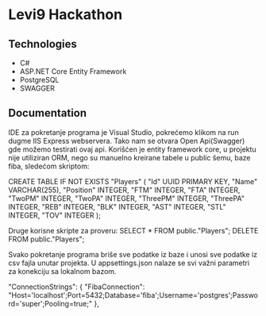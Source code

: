 
# Levi9 Hackathon




## Technologies
* C#
* ASP.NET Core Entity Framework
* PostgreSQL
* SWAGGER


## Documentation

IDE za pokretanje programa je Visual Studio, pokrećemo klikom na run dugme IIS Express webservera. Tako nam se otvara Open Api(Swagger) gde možemo testirati ovaj api. Korišćen je entity framework core, u projektu nije utiliziran ORM, nego su manuelno kreirane tabele u public šemu, baze fiba, sledećom skriptom:

CREATE TABLE IF NOT EXISTS "Players" (
    "Id" UUID PRIMARY KEY,
    "Name" VARCHAR(255),
    "Position" INTEGER,
    "FTM" INTEGER,
    "FTA" INTEGER,
    "TwoPM" INTEGER,
    "TwoPA" INTEGER,
    "ThreePM" INTEGER,
    "ThreePA" INTEGER,
    "REB" INTEGER,
    "BLK" INTEGER,
    "AST" INTEGER,
    "STL" INTEGER,
    "TOV" INTEGER
);

Druge korisne skripte za proveru:
SELECT * FROM public."Players";
DELETE FROM public."Players";

Svako pokretanje programa briše sve podatke iz baze i unosi sve podatke iz csv fajla unutar projekta. U appsettings.json nalaze se svi važni parametri za konekciju sa lokalnom bazom.

"ConnectionStrings": {
    "FibaConnection": "Host='localhost';Port=5432;Database='fiba';Username='postgres';Password='super';Pooling=true;"
  },





## 



